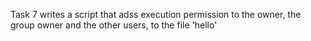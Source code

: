 Task 7 writes a script that adss execution permission to the owner, the group owner and the other users, to the file 'hello'
